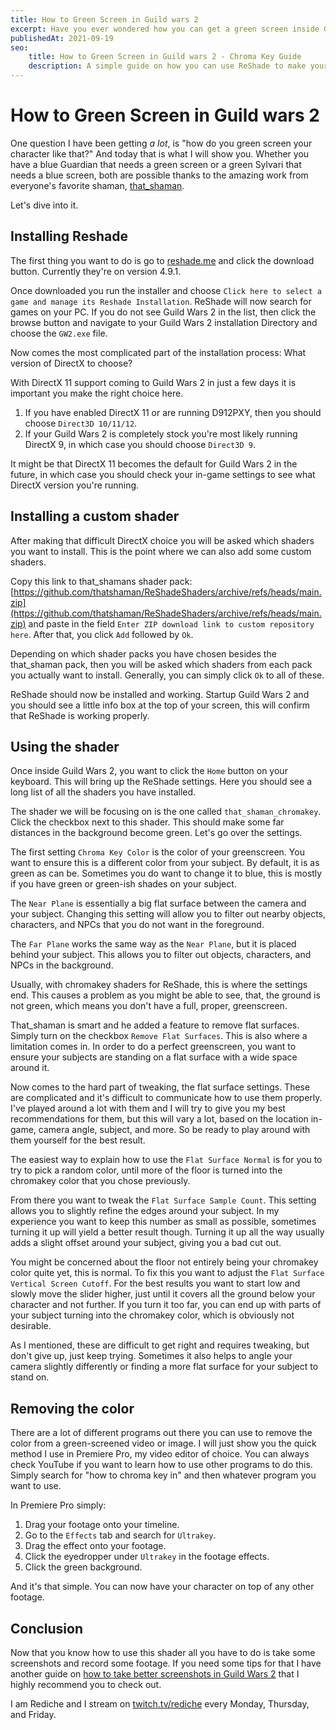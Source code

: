 ```yaml
---
title: How to Green Screen in Guild wars 2
excerpt: Have you ever wondered how you can get a green screen inside Guild Wars 2 for when you take screenshots or record video? Today I show you the secret ReShade shader that I use to do my chromakeying.
publishedAt: 2021-09-19
seo:
    title: How to Green Screen in Guild wars 2 - Chroma Key Guide
    description: A simple guide on how you can use ReShade to make your own Green Screen inside Guild Wars 2.
---
```


# How to Green Screen in Guild wars 2

One question I have been getting *a lot*, is "how do you green screen your character like that?" And today that is what I will show you. Whether you have a blue Guardian that needs a green screen or a green Sylvari that needs a blue screen, both are possible thanks to the amazing work from everyone's favorite shaman, [that_shaman](https://twitter.com/that_shaman).

Let's dive into it.

<youtube-player id="VqfO81SY3Og"></youtube-player>

## Installing Reshade

The first thing you want to do is go to [reshade.me](http://reshade.me) and click the download button. Currently they're on version 4.9.1.

Once downloaded you run the installer and choose `Click here to select a game and manage its Reshade Installation`. ReShade will now search for games on your PC. If you do not see Guild Wars 2 in the list, then click the browse button and navigate to your Guild Wars 2 installation Directory and choose the `GW2.exe` file.

Now comes the most complicated part of the installation process: What version of DirectX to choose? 

With DirectX 11 support coming to Guild Wars 2 in just a few days it is important you make the right choice here.

1. If you have enabled DirectX 11 or are running D912PXY, then you should choose `Direct3D 10/11/12`. 
2. If your Guild Wars 2 is completely stock you're most likely running DirectX 9, in which case you should choose `Direct3D 9`.

It might be that DirectX 11 becomes the default for Guild Wars 2 in the future, in which case you should check your in-game settings to see what DirectX version you're running.

## Installing a custom shader

After making that difficult DirectX choice you will be asked which shaders you want to install. This is the point where we can also add some custom shaders.

Copy this link to that_shamans shader pack: [https://github.com/thatshaman/ReShadeShaders/archive/refs/heads/main.zip](https://github.com/thatshaman/ReShadeShaders/archive/refs/heads/main.zip) and paste in the field `Enter ZIP download link to custom repository here`. After that, you click `Add` followed by `Ok`.

Depending on which shader packs you have chosen besides the that_shaman pack, then you will be asked which shaders from each pack you actually want to install. Generally, you can simply click `Ok` to all of these.

ReShade should now be installed and working. Startup Guild Wars 2 and you should see a little info box at the top of your screen, this will confirm that ReShade is working properly.

## Using the shader

Once inside Guild Wars 2, you want to click the `Home` button on your keyboard. This will bring up the ReShade settings. Here you should see a long list of all the shaders you have installed.

The shader we will be focusing on is the one called `that_shaman_chromakey`. Click the checkbox next to this shader. This should make some far distances in the background become green. Let's go over the settings.

The first setting `Chroma Key Color` is the color of your greenscreen. You want to ensure this is a different color from your subject. By default, it is as green as can be. Sometimes you do want to change it to blue, this is mostly if you have green or green-ish shades on your subject.

The `Near Plane` is essentially a big flat surface between the camera and your subject. Changing this setting will allow you to filter out nearby objects, characters, and NPCs that you do not want in the foreground.

The `Far Plane` works the same way as the `Near Plane`, but it is placed behind your subject. This allows you to filter out objects, characters, and NPCs in the background. 

Usually, with chromakey shaders for ReShade, this is where the settings end. This causes a problem as you might be able to see, that, the ground is not green, which means you don't have a full, proper, greenscreen.

That_shaman is smart and he added a feature to remove flat surfaces. Simply turn on the checkbox `Remove Flat Surfaces`. This is also where a limitation comes in. In order to do a perfect greenscreen, you want to ensure your subjects are standing on a flat surface with a wide space around it.

Now comes to the hard part of tweaking, the flat surface settings. These are complicated and it's difficult to communicate how to use them properly. I've played around a lot with them and I will try to give you my best recommendations for them, but this will vary a lot, based on the location in-game, camera angle, subject, and more. So be ready to play around with them yourself for the best result.

The easiest way to explain how to use the `Flat Surface Normal` is for you to try to pick a random color, until more of the floor is turned into the chromakey color that you chose previously.

From there you want to tweak the `Flat Surface Sample Count`. This setting allows you to slightly refine the edges around your subject. In my experience you want to keep this number as small as possible, sometimes turning it up will yield a better result though. Turning it up all the way usually adds a slight offset around your subject, giving you a bad cut out.

You might be concerned about the floor not entirely being your chromakey color quite yet, this is normal. To fix this you want to adjust the `Flat Surface Vertical Screen Cutoff`. For the best results you want to start low and slowly move the slider higher, just until it covers all the ground below your character and not further. If you turn it too far, you can end up with parts of your subject turning into the chromakey color, which is obviously not desirable.

As I mentioned, these are difficult to get right and requires tweaking, but don't give up, just keep trying. Sometimes it also helps to angle your camera slightly differently or finding a more flat surface for your subject to stand on.

## Removing the color

There are a lot of different programs out there you can use to remove the color from a green-screened video or image. I will just show you the quick method I use in Premiere Pro, my video editor of choice. You can always check YouTube if you want to learn how to use other programs to do this. Simply search for "how to chroma key in" and then whatever program you want to use.

In Premiere Pro simply:

1. Drag your footage onto your timeline.
2. Go to the `Effects` tab and search for `Ultrakey`.
3. Drag the effect onto your footage.
4. Click the eyedropper under `Ultrakey` in the footage effects.
5. Click the green background.

And it's that simple. You can now have your character on top of any other footage.

## Conclusion

Now that you know how to use this shader all you have to do is take some screenshots and record some footage. If you need some tips for that I have another guide on [how to take better screenshots in Guild Wars 2](https://rediche.stream/articles/how-to-take-better-screenshots-in-gw2) that I highly recommend you to check out.

I am Rediche and I stream on [twitch.tv/rediche](http://twitch.tv/rediche) every Monday, Thursday, and Friday.